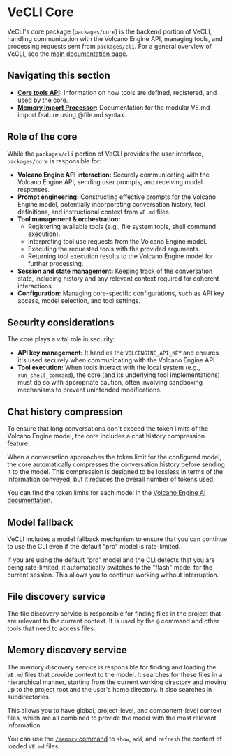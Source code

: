 # VeCLI Core

VeCLI's core package (`packages/core`) is the backend portion of VeCLI, handling communication with the Volcano Engine API, managing tools, and processing requests sent from `packages/cli`. For a general overview of VeCLI, see the [main documentation page](../index.md).

## Navigating this section

- **[Core tools API](./tools-api.md):** Information on how tools are defined, registered, and used by the core.
- **[Memory Import Processor](./memport.md):** Documentation for the modular VE.md import feature using @file.md syntax.

## Role of the core

While the `packages/cli` portion of VeCLI provides the user interface, `packages/core` is responsible for:

- **Volcano Engine API interaction:** Securely communicating with the Volcano Engine API, sending user prompts, and receiving model responses.
- **Prompt engineering:** Constructing effective prompts for the Volcano Engine model, potentially incorporating conversation history, tool definitions, and instructional context from `VE.md` files.
- **Tool management & orchestration:**
  - Registering available tools (e.g., file system tools, shell command execution).
  - Interpreting tool use requests from the Volcano Engine model.
  - Executing the requested tools with the provided arguments.
  - Returning tool execution results to the Volcano Engine model for further processing.
- **Session and state management:** Keeping track of the conversation state, including history and any relevant context required for coherent interactions.
- **Configuration:** Managing core-specific configurations, such as API key access, model selection, and tool settings.

## Security considerations

The core plays a vital role in security:

- **API key management:** It handles the `VOLCENGINE_API_KEY` and ensures it's used securely when communicating with the Volcano Engine API.
- **Tool execution:** When tools interact with the local system (e.g., `run_shell_command`), the core (and its underlying tool implementations) must do so with appropriate caution, often involving sandboxing mechanisms to prevent unintended modifications.

## Chat history compression

To ensure that long conversations don't exceed the token limits of the Volcano Engine model, the core includes a chat history compression feature.

When a conversation approaches the token limit for the configured model, the core automatically compresses the conversation history before sending it to the model. This compression is designed to be lossless in terms of the information conveyed, but it reduces the overall number of tokens used.

You can find the token limits for each model in the [Volcano Engine AI documentation](https://console.volcengine.com/ark/).

## Model fallback

VeCLI includes a model fallback mechanism to ensure that you can continue to use the CLI even if the default "pro" model is rate-limited.

If you are using the default "pro" model and the CLI detects that you are being rate-limited, it automatically switches to the "flash" model for the current session. This allows you to continue working without interruption.

## File discovery service

The file discovery service is responsible for finding files in the project that are relevant to the current context. It is used by the `@` command and other tools that need to access files.

## Memory discovery service

The memory discovery service is responsible for finding and loading the `VE.md` files that provide context to the model. It searches for these files in a hierarchical manner, starting from the current working directory and moving up to the project root and the user's home directory. It also searches in subdirectories.

This allows you to have global, project-level, and component-level context files, which are all combined to provide the model with the most relevant information.

You can use the [`/memory` command](../cli/commands.md) to `show`, `add`, and `refresh` the content of loaded `VE.md` files.
